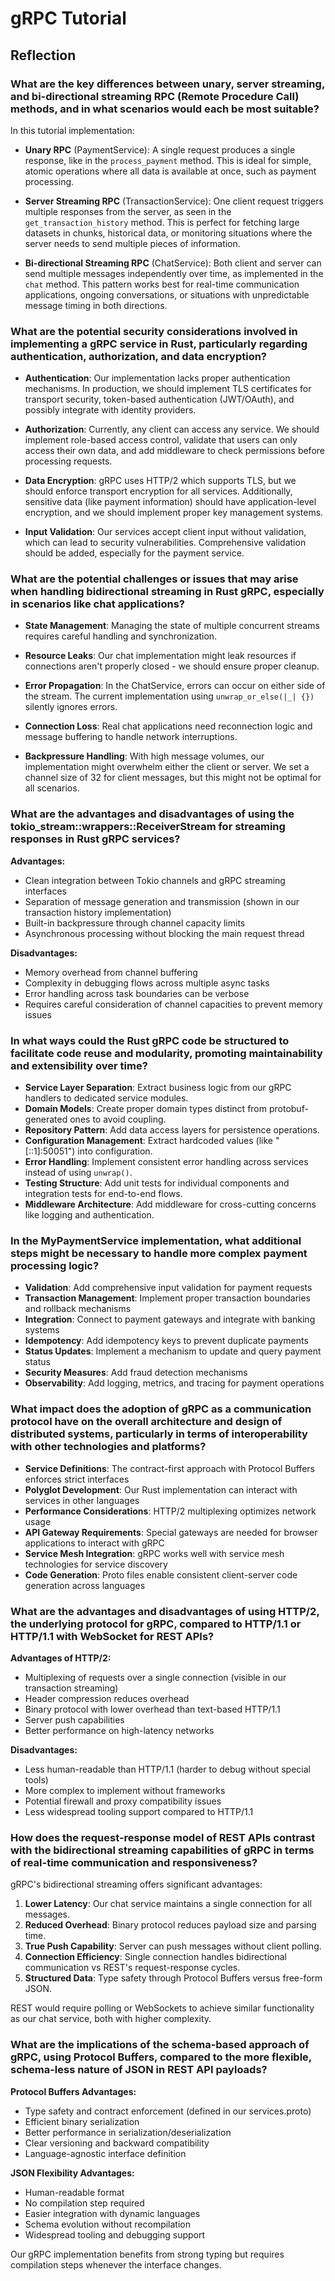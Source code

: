 # gRPC Tutorial

## Reflection

### What are the key differences between unary, server streaming, and bi-directional streaming RPC (Remote Procedure Call) methods, and in what scenarios would each be most suitable?

In this tutorial implementation:

- **Unary RPC** (PaymentService): A single request produces a single response, like in the `process_payment` method. This is ideal for simple, atomic operations where all data is available at once, such as payment processing.

- **Server Streaming RPC** (TransactionService): One client request triggers multiple responses from the server, as seen in the `get_transaction_history` method. This is perfect for fetching large datasets in chunks, historical data, or monitoring situations where the server needs to send multiple pieces of information.

- **Bi-directional Streaming RPC** (ChatService): Both client and server can send multiple messages independently over time, as implemented in the `chat` method. This pattern works best for real-time communication applications, ongoing conversations, or situations with unpredictable message timing in both directions.

### What are the potential security considerations involved in implementing a gRPC service in Rust, particularly regarding authentication, authorization, and data encryption?

- **Authentication**: Our implementation lacks proper authentication mechanisms. In production, we should implement TLS certificates for transport security, token-based authentication (JWT/OAuth), and possibly integrate with identity providers.

- **Authorization**: Currently, any client can access any service. We should implement role-based access control, validate that users can only access their own data, and add middleware to check permissions before processing requests.

- **Data Encryption**: gRPC uses HTTP/2 which supports TLS, but we should enforce transport encryption for all services. Additionally, sensitive data (like payment information) should have application-level encryption, and we should implement proper key management systems.

- **Input Validation**: Our services accept client input without validation, which can lead to security vulnerabilities. Comprehensive validation should be added, especially for the payment service.

### What are the potential challenges or issues that may arise when handling bidirectional streaming in Rust gRPC, especially in scenarios like chat applications?

- **State Management**: Managing the state of multiple concurrent streams requires careful handling and synchronization.

- **Resource Leaks**: Our chat implementation might leak resources if connections aren't properly closed - we should ensure proper cleanup.

- **Error Propagation**: In the ChatService, errors can occur on either side of the stream. The current implementation using `unwrap_or_else(|_| {})` silently ignores errors.

- **Connection Loss**: Real chat applications need reconnection logic and message buffering to handle network interruptions.

- **Backpressure Handling**: With high message volumes, our implementation might overwhelm either the client or server. We set a channel size of 32 for client messages, but this might not be optimal for all scenarios.

### What are the advantages and disadvantages of using the tokio_stream::wrappers::ReceiverStream for streaming responses in Rust gRPC services?

**Advantages:**
- Clean integration between Tokio channels and gRPC streaming interfaces
- Separation of message generation and transmission (shown in our transaction history implementation)
- Built-in backpressure through channel capacity limits
- Asynchronous processing without blocking the main request thread

**Disadvantages:**
- Memory overhead from channel buffering
- Complexity in debugging flows across multiple async tasks
- Error handling across task boundaries can be verbose
- Requires careful consideration of channel capacities to prevent memory issues

### In what ways could the Rust gRPC code be structured to facilitate code reuse and modularity, promoting maintainability and extensibility over time?

- **Service Layer Separation**: Extract business logic from our gRPC handlers to dedicated service modules.
- **Domain Models**: Create proper domain types distinct from protobuf-generated ones to avoid coupling.
- **Repository Pattern**: Add data access layers for persistence operations.
- **Configuration Management**: Extract hardcoded values (like "[::1]:50051") into configuration.
- **Error Handling**: Implement consistent error handling across services instead of using `unwrap()`.
- **Testing Structure**: Add unit tests for individual components and integration tests for end-to-end flows.
- **Middleware Architecture**: Add middleware for cross-cutting concerns like logging and authentication.

### In the MyPaymentService implementation, what additional steps might be necessary to handle more complex payment processing logic?

- **Validation**: Add comprehensive input validation for payment requests
- **Transaction Management**: Implement proper transaction boundaries and rollback mechanisms
- **Integration**: Connect to payment gateways and integrate with banking systems
- **Idempotency**: Add idempotency keys to prevent duplicate payments
- **Status Updates**: Implement a mechanism to update and query payment status
- **Security Measures**: Add fraud detection mechanisms
- **Observability**: Add logging, metrics, and tracing for payment operations

### What impact does the adoption of gRPC as a communication protocol have on the overall architecture and design of distributed systems, particularly in terms of interoperability with other technologies and platforms?

- **Service Definitions**: The contract-first approach with Protocol Buffers enforces strict interfaces
- **Polyglot Development**: Our Rust implementation can interact with services in other languages
- **Performance Considerations**: HTTP/2 multiplexing optimizes network usage
- **API Gateway Requirements**: Special gateways are needed for browser applications to interact with gRPC
- **Service Mesh Integration**: gRPC works well with service mesh technologies for service discovery
- **Code Generation**: Proto files enable consistent client-server code generation across languages

### What are the advantages and disadvantages of using HTTP/2, the underlying protocol for gRPC, compared to HTTP/1.1 or HTTP/1.1 with WebSocket for REST APIs?

**Advantages of HTTP/2:**
- Multiplexing of requests over a single connection (visible in our transaction streaming)
- Header compression reduces overhead
- Binary protocol with lower overhead than text-based HTTP/1.1
- Server push capabilities
- Better performance on high-latency networks

**Disadvantages:**
- Less human-readable than HTTP/1.1 (harder to debug without special tools)
- More complex to implement without frameworks
- Potential firewall and proxy compatibility issues
- Less widespread tooling support compared to HTTP/1.1

### How does the request-response model of REST APIs contrast with the bidirectional streaming capabilities of gRPC in terms of real-time communication and responsiveness?

gRPC's bidirectional streaming offers significant advantages:

1. **Lower Latency**: Our chat service maintains a single connection for all messages.
2. **Reduced Overhead**: Binary protocol reduces payload size and parsing time.
3. **True Push Capability**: Server can push messages without client polling.
4. **Connection Efficiency**: Single connection handles bidirectional communication vs REST's request-response cycles.
5. **Structured Data**: Type safety through Protocol Buffers versus free-form JSON.

REST would require polling or WebSockets to achieve similar functionality as our chat service, both with higher complexity.

### What are the implications of the schema-based approach of gRPC, using Protocol Buffers, compared to the more flexible, schema-less nature of JSON in REST API payloads?

**Protocol Buffers Advantages:**
- Type safety and contract enforcement (defined in our services.proto)
- Efficient binary serialization
- Better performance in serialization/deserialization
- Clear versioning and backward compatibility
- Language-agnostic interface definition

**JSON Flexibility Advantages:**
- Human-readable format
- No compilation step required
- Easier integration with dynamic languages
- Schema evolution without recompilation
- Widespread tooling and debugging support

Our gRPC implementation benefits from strong typing but requires compilation steps whenever the interface changes.
